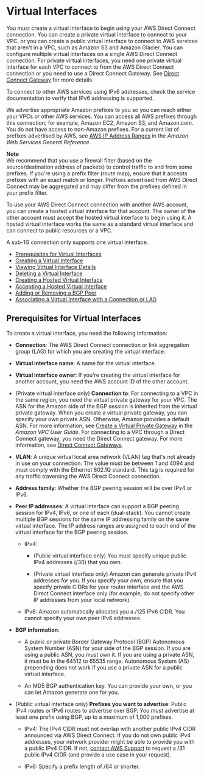 # Virtual Interfaces<a name="WorkingWithVirtualInterfaces"></a>

You must create a virtual interface to begin using your AWS Direct Connect connection\. You can create a private virtual interface to connect to your VPC, or you can create a public virtual interface to connect to AWS services that aren't in a VPC, such as Amazon S3 and Amazon Glacier\. You can configure multiple virtual interfaces on a single AWS Direct Connect connection\. For private virtual interfaces, you need one private virtual interface for each VPC to connect to from the AWS Direct Connect connection or you need to use a Direct Connect Gateway\. See [Direct Connect Gateway](https://docs.aws.amazon.com/directconnect/latest/UserGuide/direct-connect-gateways.html) for more details\.

To connect to other AWS services using IPv6 addresses, check the service documentation to verify that IPv6 addressing is supported\.

We advertise appropriate Amazon prefixes to you so you can reach either your VPCs or other AWS services\. You can access all AWS prefixes through this connection; for example, Amazon EC2, Amazon S3, and Amazon\.com\. You do not have access to non\-Amazon prefixes\. For a current list of prefixes advertised by AWS, see [AWS IP Address Ranges](http://docs.aws.amazon.com/general/latest/gr/aws-ip-ranges.html) in the *Amazon Web Services General Reference*\.

**Note**  
We recommend that you use a firewall filter \(based on the source/destination address of packets\) to control traffic to and from some prefixes\. If you're using a prefix filter \(route map\), ensure that it accepts prefixes with an exact match or longer\. Prefixes advertised from AWS Direct Connect may be aggregated and may differ from the prefixes defined in your prefix filter\.

To use your AWS Direct Connect connection with another AWS account, you can create a hosted virtual interface for that account\. The owner of the other account must accept the hosted virtual interface to begin using it\. A hosted virtual interface works the same as a standard virtual interface and can connect to public resources or a VPC\.

A sub\-1G connection only supports one virtual interface\.


+ [Prerequisites for Virtual Interfaces](#vif-prerequisites)
+ [Creating a Virtual Interface](create-vif.md)
+ [Viewing Virtual Interface Details](viewvifdetails.md)
+ [Deleting a Virtual Interface](deletevif.md)
+ [Creating a Hosted Virtual Interface](createhostedvirtualinterface.md)
+ [Accepting a Hosted Virtual Interface](accepthostedvirtualinterface.md)
+ [Adding or Removing a BGP Peer](add-peer-to-vif.md)
+ [Associating a Virtual Interface with a Connection or LAG](associate-vif.md)

## Prerequisites for Virtual Interfaces<a name="vif-prerequisites"></a>

To create a virtual interface, you need the following information:

+ **Connection**: The AWS Direct Connect connection or link aggregation group \(LAG\) for which you are creating the virtual interface\.

+ **Virtual interface name**: A name for the virtual interface\.

+ **Virtual interface owner**: If you're creating the virtual interface for another account, you need the AWS account ID of the other account\.

+ \(Private virtual interface only\) **Connection to**: For connecting to a VPC in the same region, you need the virtual private gateway for your VPC\. The ASN for the Amazon side of the BGP session is inherited from the virtual private gateway\. When you create a virtual private gateway, you can specify your own private ASN\. Otherwise, Amazon provides a default ASN\. For more information, see [Create a Virtual Private Gateway](http://docs.aws.amazon.com/AmazonVPC/latest/UserGuide/SetUpVPNConnections.html#vpn-create-vpg ) in the *Amazon VPC User Guide*\. For connecting to a VPC through a Direct Connect gateway, you need the Direct Connect gateway\. For more information, see [Direct Connect Gateways](http://docs.aws.amazon.com/directconnect/latest/UserGuide/direct-connect-gateways.html)\.

+ **VLAN**: A unique virtual local area network \(VLAN\) tag that's not already in use on your connection\. The value must be between 1 and 4094 and must comply with the Ethernet 802\.1Q standard\. This tag is required for any traffic traversing the AWS Direct Connect connection\.

+ **Address family**: Whether the BGP peering session will be over IPv4 or IPv6\.

+ **Peer IP addresses**: A virtual interface can support a BGP peering session for IPv4, IPv6, or one of each \(dual\-stack\)\. You cannot create multiple BGP sessions for the same IP addressing family on the same virtual interface\. The IP address ranges are assigned to each end of the virtual interface for the BGP peering session\. 

  + IPv4: 

    + \(Public virtual interface only\) You must specify unique public IPv4 addresses \(/30\) that you own\.

    + \(Private virtual interface only\) Amazon can generate private IPv4 addresses for you\. If you specify your own, ensure that you specify private CIDRs for your router interface and the AWS Direct Connect interface only \(for example, do not specify other IP addresses from your local network\)\.

  + IPv6: Amazon automatically allocates you a /125 IPv6 CIDR\. You cannot specify your own peer IPv6 addresses\.

+ **BGP information**:

  + A public or private Border Gateway Protocol \(BGP\) Autonomous System Number \(ASN\) for your side of the BGP session\. If you are using a public ASN, you must own it\. If you are using a private ASN, it must be in the 64512 to 65535 range\. Autonomous System \(AS\) prepending does not work if you use a private ASN for a public virtual interface\.

  + An MD5 BGP authentication key\. You can provide your own, or you can let Amazon generate one for you\.

+ \(Public virtual interface only\) **Prefixes you want to advertise**: Public IPv4 routes or IPv6 routes to advertise over BGP\. You must advertise at least one prefix using BGP, up to a maximum of 1,000 prefixes\.

  + IPv4: The IPv4 CIDR must not overlap with another public IPv4 CIDR announced via AWS Direct Connect\. If you do not own public IPv4 addresses, your network provider might be able to provide you with a public IPv4 CIDR\. If not, [contact AWS Support](https://aws.amazon.com/support/createCase) to request a /31 public IPv4 CIDR \(and provide a use case in your request\)\.

  + IPv6: Specify a prefix length of /64 or shorter\.
